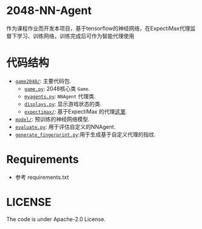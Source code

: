 # 2048-NN-Agent
作为课程作业而开发本项目，基于tensorflow的神经网络，在ExpectiMax代理监督下学习、训练网络，训练完成后可作为智能代理使用

# 代码结构
* [`game2048/`](game2048/): 主要代码包.
    * [`game.py`](game2048/game.py): 2048核心类 `Game`.
    * [`myagents.py`](game2048/myagents.py): `NNAgent` 代理类.
    * [`displays.py`](game2048/displays.py): 显示游戏状态的类.
    * [`expectimax/`](game2048/expectimax): 基于ExpectiMax 的代理[这里](https://github.com/nneonneo/2048-ai).
* [`model/`](model/): 预训练的神经网络模型.
* [`evaluate.py`](evaluate.py): 用于评估自定义的NNAgent.
* [`generate_fingerprint.py`](generate_fingerprint.py):用于生成基于自定义代理的指纹.

# Requirements
* 参考 requirements.txt

# LICENSE
The code is under Apache-2.0 License.
